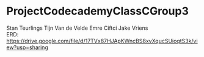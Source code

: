 # ProjectCodecademyClassCGroup3
Stan Teurlings
Tijn Van de Velde
Emre Ciftci
Jake Vriens <br>
ERD: https://drive.google.com/file/d/17TVx87HJApKWncBS8xvXqucSUioqtS3k/view?usp=sharing
